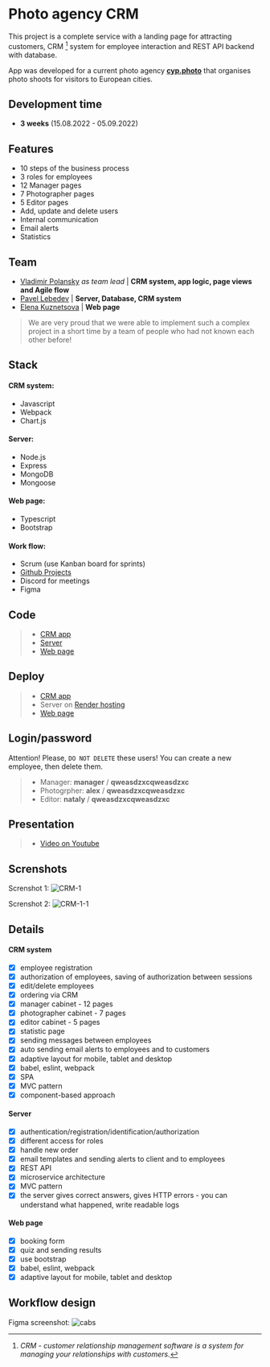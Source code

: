 
# Photo agency CRM

This project is a complete service with a landing page for attracting customers, CRM [^1] system for employee interaction and REST API backend with database. 

App was developed for a current photo agency [**cyp.photo**](https://cyp.photo) that organises photo shoots for visitors to European cities.

[^1]: _CRM - customer relationship management software is a system for managing your relationships with customers._

## Development time

- **3 weeks** (15.08.2022 - 05.09.2022)

## Features

- 10 steps of the business process
- 3 roles for employees
- 12 Manager pages
- 7 Photographer pages
- 5 Editor pages
- Add, update and delete users
- Internal communication
- Email alerts
- Statistics

## Team

- [Vladimir Polansky](https://github.com/vovoka-path) _as team lead_ | **CRM system, app logic, page views and Agile flow**
- [Pavel Lebedev](https://github.com/pavel1303) | **Server, Database, CRM system**
- [Elena Kuznetsova](https://github.com/Elena-code-dev) | **Web page**

> We are very proud that we were able to implement such a complex project in a short time by a team of people who had not known each other before!

## Stack

#### CRM system:
- Javascript
- Webpack
- Chart.js

#### Server:
- Node.js
- Express 
- MongoDB
- Mongoose

#### Web page:
- Typescript
- Bootstrap

#### Work flow:
- Scrum (use Kanban board for sprints)
- [Github Projects](https://github.com/users/vovoka-path/projects/1)
- Discord for meetings
- Figma

## Code

> - [CRM app](https://github.com/vovoka-path/rs-clone/tree/develop/crm)
> - [Server](https://github.com/vovoka-path/rs-clone/tree/develop/server)
> - [Web page](https://github.com/vovoka-path/rs-clone/tree/develop/web)

## Deploy

> - [CRM app](https://vovoka-path.github.io/rs-clone/crm/)
> - Server on [Render hosting](https://render.com)
> - [Web page](https://vovoka-path.github.io/rs-clone/web/web/)

## Login/password
Attention! Please, `DO NOT DELETE` these users! You can create a new employee, then delete them.

> - Manager: **manager** / **qweasdzxcqweasdzxc**
> - Photogrpher: **alex** / **qweasdzxcqweasdzxc**
> - Editor: **nataly** / **qweasdzxcqweasdzxc**

## Presentation

> - [Video on Youtube](https://youtu.be/F9-kDCBdz2A)

## Screnshots

Screnshot 1:
![CRM-1](https://user-images.githubusercontent.com/76701292/212986314-24a9e3bb-8100-4ddf-a26a-1decca622fbb.jpg)

Screnshot 2:
![CRM-1-1](https://user-images.githubusercontent.com/76701292/212986483-fe6e1aed-b14a-4bd8-a13e-106c120bd242.jpg)

## Details

#### CRM system
- [x] employee registration
- [x] authorization of employees, saving of authorization between sessions
- [x] edit/delete employees
- [x] ordering via CRM
- [x] manager cabinet - 12 pages
- [x] photographer cabinet - 7 pages
- [x] editor cabinet - 5 pages
- [x] statistic page
- [x] sending messages between employees
- [x] auto sending email alerts to employees and to customers
- [x] adaptive layout for mobile, tablet and desktop
- [x] babel, eslint, webpack
- [x] SPA
- [x] MVC pattern
- [x] component-based approach

#### Server

- [x] authentication/registration/identification/authorization
- [x] different access for roles
- [x] handle new order
- [x] email templates and sending alerts to client and to employees
- [x] REST API
- [x] microservice architecture
- [x] MVC pattern
- [x] the server gives correct answers, gives HTTP errors - you can understand what happened, write readable logs

#### Web page

- [x] booking form
- [x] quiz and sending results
- [x] use bootstrap
- [x] babel, eslint, webpack
- [x] adaptive layout for mobile, tablet and desktop

## Workflow design

Figma screenshot:
![cabs](https://user-images.githubusercontent.com/76701292/213017049-f00bcdb8-f5f7-4e17-bca0-a664a38e3fa3.png)
